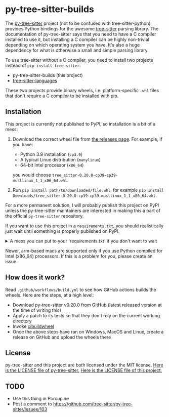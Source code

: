 # py-tree-sitter-builds

The [py-tree-sitter](https://pypi.org/project/tree-sitter/) project
(not to be confused with tree-sitter-python)
provides Python bindings for the awesome [tree-sitter](https://tree-sitter.github.io/) parsing library.
The documentation of py-tree-sitter says that you need to have a C compiler installed to use it,
but installing a C compiler can be highly non-trivial depending on which operating system you have.
It's also a huge dependency for what is otherwise a small and simple parsing library.

To use tree-sitter without a C compiler, you need to install two projects instead of `pip install tree-sitter`:
- py-tree-sitter-builds (this project)
- [tree-sitter-languages](https://pypi.org/project/tree-sitter-languages/)

These two projects provide binary wheels, i.e. platform-specific `.whl` files that don't require a C compiler to be installed with pip.


## Installation

This project is currently not published to PyPI, so installation is a bit of a mess:
1. Download the correct wheel file from [the releases page](https://github.com/Akuli/py-tree-sitter-builds/releases).
    For example, if you have:
    - Python 3.9 installation (`cp3.9`)
    - A typical Linux distribution (`manylinux`)
    - 64-bit Intel processor (`x86_64`)

    you would choose `tree_sitter-0.20.0-cp39-cp39-musllinux_1_1_x86_64.whl`.

2. Run `pip install path/to/downloaded/file.whl`, for example `pip install Downloads/tree_sitter-0.20.0-cp39-cp39-musllinux_1_1_x86_64.whl`.

For a more permanent solution, I will probably publish this project on PyPI
unless the py-tree-sitter maintainers are interested in making this a part of the official `py-tree-sitter` repository.

If you want to use this project in a `requirements.txt`,
you should realistically just wait until something is properly published on PyPI.

<details>
<summary>A mess you can put to your `requirements.txt` if you don't want to wait</summary>
but you can also just ignore that and the following mess to your `requirements.txt`:

```
# Install py-tree-sitter 0.20.0 from github.com/Akuli/py-tree-sitter-builds.
# 32-bit linux
tree-sitter @ https://github.com/Akuli/py-tree-sitter-builds/releases/download/v0.20.0/tree_sitter-0.20.0-cp36-cp36m-manylinux_2_17_i686.manylinux2014_i686.whl ; python_version == '3.6' and sys_platform == 'linux' and platform_machine == 'i686'
tree-sitter @ https://github.com/Akuli/py-tree-sitter-builds/releases/download/v0.20.0/tree_sitter-0.20.0-cp37-cp37m-manylinux_2_17_i686.manylinux2014_i686.whl ; python_version == '3.7' and sys_platform == 'linux' and platform_machine == 'i686'
tree-sitter @ https://github.com/Akuli/py-tree-sitter-builds/releases/download/v0.20.0/tree_sitter-0.20.0-cp38-cp38-manylinux_2_17_i686.manylinux2014_i686.whl ; python_version == '3.8' and sys_platform == 'linux' and platform_machine == 'i686'
tree-sitter @ https://github.com/Akuli/py-tree-sitter-builds/releases/download/v0.20.0/tree_sitter-0.20.0-cp39-cp39-manylinux_2_17_i686.manylinux2014_i686.whl ; python_version == '3.9' and sys_platform == 'linux' and platform_machine == 'i686'
tree-sitter @ https://github.com/Akuli/py-tree-sitter-builds/releases/download/v0.20.0/tree_sitter-0.20.0-cp310-cp310-manylinux_2_17_i686.manylinux2014_i686.whl ; python_version == '3.10' and sys_platform == 'linux' and platform_machine == 'i686'
# 64-bit linux
tree-sitter @ https://github.com/Akuli/py-tree-sitter-builds/releases/download/v0.20.0/tree_sitter-0.20.0-cp36-cp36m-manylinux_2_17_x86_64.manylinux2014_x86_64.whl ; python_version == '3.6' and sys_platform == 'linux' and platform_machine == 'x86_64'
tree-sitter @ https://github.com/Akuli/py-tree-sitter-builds/releases/download/v0.20.0/tree_sitter-0.20.0-cp37-cp37m-manylinux_2_17_x86_64.manylinux2014_x86_64.whl ; python_version == '3.7' and sys_platform == 'linux' and platform_machine == 'x86_64'
tree-sitter @ https://github.com/Akuli/py-tree-sitter-builds/releases/download/v0.20.0/tree_sitter-0.20.0-cp38-cp38-manylinux_2_17_x86_64.manylinux2014_x86_64.whl ; python_version == '3.8' and sys_platform == 'linux' and platform_machine == 'x86_64'
tree-sitter @ https://github.com/Akuli/py-tree-sitter-builds/releases/download/v0.20.0/tree_sitter-0.20.0-cp39-cp39-manylinux_2_17_x86_64.manylinux2014_x86_64.whl ; python_version == '3.9' and sys_platform == 'linux' and platform_machine == 'x86_64'
tree-sitter @ https://github.com/Akuli/py-tree-sitter-builds/releases/download/v0.20.0/tree_sitter-0.20.0-cp310-cp310-manylinux_2_17_x86_64.manylinux2014_x86_64.whl ; python_version == '3.10' and sys_platform == 'linux' and platform_machine == 'x86_64'
# 32-bit windows
tree-sitter @ https://github.com/Akuli/py-tree-sitter-builds/releases/download/v0.20.0/tree_sitter-0.20.0-cp36-cp36m-win32.whl ; python_version == '3.6' and sys_platform == 'win32' and platform_machine == 'x86'
tree-sitter @ https://github.com/Akuli/py-tree-sitter-builds/releases/download/v0.20.0/tree_sitter-0.20.0-cp37-cp37m-win32.whl ; python_version == '3.7' and sys_platform == 'win32' and platform_machine == 'x86'
tree-sitter @ https://github.com/Akuli/py-tree-sitter-builds/releases/download/v0.20.0/tree_sitter-0.20.0-cp38-cp38-win32.whl ; python_version == '3.8' and sys_platform == 'win32' and platform_machine == 'x86'
tree-sitter @ https://github.com/Akuli/py-tree-sitter-builds/releases/download/v0.20.0/tree_sitter-0.20.0-cp39-cp39-win32.whl ; python_version == '3.9' and sys_platform == 'win32' and platform_machine == 'x86'
tree-sitter @ https://github.com/Akuli/py-tree-sitter-builds/releases/download/v0.20.0/tree_sitter-0.20.0-cp310-cp310-win32.whl ; python_version == '3.10' and sys_platform == 'win32' and platform_machine == 'x86'
# 64-bit windows
tree-sitter @ https://github.com/Akuli/py-tree-sitter-builds/releases/download/v0.20.0/tree_sitter-0.20.0-cp36-cp36m-win_amd64.whl ; python_version == '3.6' and sys_platform == 'win32' and platform_machine == 'AMD64'
tree-sitter @ https://github.com/Akuli/py-tree-sitter-builds/releases/download/v0.20.0/tree_sitter-0.20.0-cp37-cp37m-win_amd64.whl ; python_version == '3.7' and sys_platform == 'win32' and platform_machine == 'AMD64'
tree-sitter @ https://github.com/Akuli/py-tree-sitter-builds/releases/download/v0.20.0/tree_sitter-0.20.0-cp38-cp38-win_amd64.whl ; python_version == '3.8' and sys_platform == 'win32' and platform_machine == 'AMD64'
tree-sitter @ https://github.com/Akuli/py-tree-sitter-builds/releases/download/v0.20.0/tree_sitter-0.20.0-cp39-cp39-win_amd64.whl ; python_version == '3.9' and sys_platform == 'win32' and platform_machine == 'AMD64'
tree-sitter @ https://github.com/Akuli/py-tree-sitter-builds/releases/download/v0.20.0/tree_sitter-0.20.0-cp310-cp310-win_amd64.whl ; python_version == '3.10' and sys_platform == 'win32' and platform_machine == 'AMD64'
# 64-bit MacOS. Error if not Intel processor (or running under emulated Intel processor).
tree-sitter @ https://github.com/Akuli/py-tree-sitter-builds/releases/download/v0.20.0/tree_sitter-0.20.0-cp36-cp36m-macosx_10_9_x86_64.whl ; python_version == '3.6' and sys_platform == 'darwin'
tree-sitter @ https://github.com/Akuli/py-tree-sitter-builds/releases/download/v0.20.0/tree_sitter-0.20.0-cp37-cp37m-macosx_10_9_x86_64.whl ; python_version == '3.7' and sys_platform == 'darwin'
tree-sitter @ https://github.com/Akuli/py-tree-sitter-builds/releases/download/v0.20.0/tree_sitter-0.20.0-cp38-cp38-macosx_10_9_x86_64.whl ; python_version == '3.8' and sys_platform == 'darwin'
tree-sitter @ https://github.com/Akuli/py-tree-sitter-builds/releases/download/v0.20.0/tree_sitter-0.20.0-cp39-cp39-macosx_10_9_x86_64.whl ; python_version == '3.9' and sys_platform == 'darwin'
tree-sitter @ https://github.com/Akuli/py-tree-sitter-builds/releases/download/v0.20.0/tree_sitter-0.20.0-cp310-cp310-macosx_10_9_x86_64.whl ; python_version == '3.10' and sys_platform == 'darwin'
```

</details>

Newer, arm-based macs are supported only if you use Python compiled for Intel (x86_64) processors.
If this is a problem for you, please create an issue.


## How does it work?

Read `.github/workflows/build.yml` to see how GitHub actions builds the wheels.
Here are the steps, at a high level:
- Download py-tree-sitter v0.20.0 from GitHub (latest released version at the time of writing this)
- Apply a patch to its tests so that they don't rely on the current working directory
- Invoke [cibuildwheel](https://github.com/pypa/cibuildwheel)
- Once the above steps have ran on Windows, MacOS and Linux, create a release on GitHub and upload the wheels there


## License

py-tree-sitter and this project are both licensed under the MIT license.
[Here is the LICENSE file of py-tree-sitter.](https://github.com/tree-sitter/py-tree-sitter/blob/master/LICENSE)
[Here is the LICENSE file of this project.](https://github.com/Akuli/py-tree-sitter-builds)


## TODO

- Use this thing in Porcupine
- Post a comment to https://github.com/tree-sitter/py-tree-sitter/issues/103
